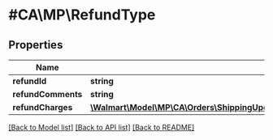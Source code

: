 # #CA\MP\RefundType

## Properties

Name | Type | Description | Notes
------------ | ------------- | ------------- | -------------
**refundId** | **string** |  | [optional]
**refundComments** | **string** |  | [optional]
**refundCharges** | [**\Walmart\Model\MP\CA\Orders\ShippingUpdatesCA200ResponseOrderLinesOrderLineInnerRefundRefundCharges**](ShippingUpdatesCA200ResponseOrderLinesOrderLineInnerRefundRefundCharges.md) |  |


[[Back to Model list]](../) [[Back to API list]](../../Api/CA/MP) [[Back to README]](../../README.md)
